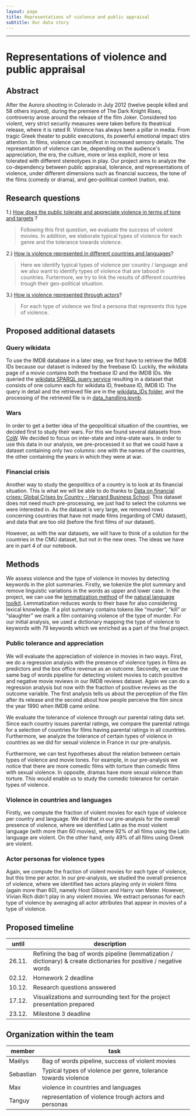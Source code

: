 ```yaml
---
layout: page
title: Representations of violence and public appraisal 
subtitle: Our data story
---
```

* * * 
# Representations of violence and public appraisal

## Abstract 
After the Aurora shooting in Colorado in July 2012 (twelve people killed and 58 others injured), during the premiere of The Dark Knight Rises, controversy arose around the release of the film Joker. Considered too violent, very strict security measures were taken before its theatrical release, where it is rated R. Violence has always been a pillar in media. From tragic Greek theater to public executions, its powerful emotional impact stirs attention. In films, violence can manifest in increased sensory details. The representation of violence can be, depending on the audience's appreciation, the era, the culture, more or less explicit, more or less tolerated with different stereotypes in play. Our project aims to analyze the co-dependency between public appraisal, tolerance, and representations of violence, under different dimensions such as financial success, the tone of the films (comedy or drama), and geo-political context (nation, era).

## Research questions 

1.) [How does the public tolerate and appreciate violence in terms of tone and targets](https://maelysbillon.github.io/beautiful-jekyll/first-research-question/) ?
> Following this first question, we evaluate the success of violent movies. In addition, we elaborate typical types of violence for each genre and the tolerance towards violence. 

2.) [How is violence represented in different countries and languages](https://maelysbillon.github.io/beautiful-jekyll/second-research-question/)? 
> Here we identify typical types of violence per country / language and we also want to identify types of violence that are tabood in countries. Furtermore, we try to link the results of different countries trough their geo-political situation. 

3.) [How is violence represented through actors](https://maelysbillon.github.io/beautiful-jekyll/third-research-question/)? 
> For each type of violence we find a persona that represents this type of violence. 

## Proposed additional datasets

### Query wikidata

To use the IMDB database in a later step, we first have to retrieve the IMDB IDs because our dataset is indexed by the freebase ID. Luckily, the wikidata page of a movie contains both the freebase ID and the IMDB IDs. We queried the [wikidata SPARQL query service](https://query.wikidata.org/) resulting in a dataset that consists of one column each for wikidata ID, freebase ID, IMDB ID. The query in detail and the retrieved file are in the [wikidata_IDs folder](/wikidata_IDs/), and the processing of the retrieved file is in [data_handling.ipynb](/data_handling.ipynb). 

### Wars

In order to get a better idea of the geopolitical situation of the countries, we decided first to study their wars. For this we found several datasets from [CoW](https://correlatesofwar.org/data-sets/cow-war/). We decided to focus on inter-state and intra-state wars. In order to use this data in our analysis, we pre-processed it so that we could have a dataset containing only two columns: one with the names of the countries, the other containing the years in which they were at war. 

### Financial crisis

Another way to study the geopolitics of a country is to look at its financial situation. This is what we will be able to do thanks to [Data on financial crises: Global Crises by Country - Harvard Business School](https://www.hbs.edu/behavioral-finance-and-financial-stability/data/Pages/global.aspx).
This dataset does not need much pre-processing, we just had to select the columns we were interested in. As the dataset is very large, we removed rows concerning countries that have not made films (regarding of CMU dataset), and data that are too old (before the first films of our dataset).

However, as with the war datasets, we will have to think of a solution for the countries in the CMU dataset, but not in the new ones. The ideas we have are in part 4 of our notebook.



## Methods 

We assess violence and the type of violence in movies by detecting keywords in the plot summaries. Firstly, we tokenize the plot summary and remove linguistic variations in the words as upper and lower case. In the project, we can use the [lemmatization method](https://www.nltk.org/api/nltk.stem.wordnet.html?highlight=wordnetlemmatizer#nltk.stem.wordnet.WordNetLemmatizer) of the [natural language toolkit](https://www.nltk.org/). Lemmatization reduces words to their base for also considering lexical knowledge. If a plot summary contains tokens like “murder”, “kill” or “slaughter” we mark a film containing violence of the type of murder. For our initial analysis, we used a dictionary mapping the type of violence to keywords with 79 keywords which we enriched as a part of the final project. 

### Public tolerance and appreciation

We will evaluate the appreciation of violence in movies in two ways. First, we do a regression analysis with the presence of violence types in films as predictors and the box office revenue as an outcome. Secondly, we use the same bag of words pipeline for detecting violent movies to catch positive and negative movie reviews in our IMDB reviews dataset. Again we can do a regression analysis but now with the fraction of positive reviews as the outcome variable. The first analysis tells us about the perception of the film after its release and the second about how people perceive the film since the year 1990 when IMDB came online. 

We evaluate the tolerance of violence through our parental rating data set. Since each country issues parental ratings, we compare the parental ratings for a selection of countries for films having parental ratings in all countries. Furthermore, we analyze the tolerance of certain types of violence in countries as we did for sexual violence in France in our pre-analysis. 

Furthermore, we can test hypotheses about the relation between certain types of violence and movie tones. For example, in our pre-analysis we notice that there are more comedic films with torture than comedic films with sexual violence. In opposite, dramas have more sexual violence than torture. This would enable us to study the comedic tolerance for certain types of violence.

### Violence in countries and languages 

Firstly, we compute the fraction of violent movies for each type of violence per country and language. We did that in our pre-analysis for the overall presence of violence, where we identified Latin as the most violent language (with more than 60 movies), where 92% of all films using the Latin language are violent. On the other hand, only 49% of all films using Greek are violent.

### Actor personas for violence types 

Again, we compute the fraction of violent movies for each type of violence, but this time per actor. In our pre-analysis, we studied the overall presence of violence, where we identified two actors playing only in violent films (again more than 60), namely Hoot Gibson and Harry van Meter. However, Vivian Rich didn’t play in any violent movies. We extract personas for each type of violence by averaging all actor attributes that appear in movies of a type of violence. 

## Proposed timeline

| until | description |
| ----- | ------| 
|26.11. |  Refining the bag of words pipeline (lemmatization / dictionary) & create dictionaries for positive / negative words |
|02.12. |  Homework 2 deadline |
|10.12. |  Research questions answered|
|17.12. |  Visualizations and surrounding text for the project presentation prepared |
|23.12. |  Milestone 3 deadline|

## Organization within the team

| member | task |
| --- | --- |
| Maëlys | Bag of words pipeline, success of violent movies |
| Sebastian | Typical types of violence per genre, tolerance towards violence |
| Max| violence in countries and languages |
| Tanguy | representation of violence trough actors and personas |  